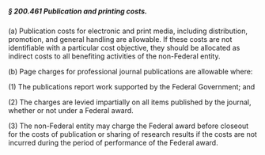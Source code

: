 ##### § 200.461 Publication and printing costs. #####

(a) Publication costs for electronic and print media, including distribution, promotion, and general handling are allowable. If these costs are not identifiable with a particular cost objective, they should be allocated as indirect costs to all benefiting activities of the non-Federal entity.

(b) Page charges for professional journal publications are allowable where:

(1) The publications report work supported by the Federal Government; and

(2) The charges are levied impartially on all items published by the journal, whether or not under a Federal award.

(3) The non-Federal entity may charge the Federal award before closeout for the costs of publication or sharing of research results if the costs are not incurred during the period of performance of the Federal award.